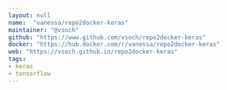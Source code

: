 ```yaml
---
layout: null
name:  "vanessa/repo2docker-keras"
maintainer: "@vsoch"
github: "https://www.github.com/vsoch/repo2docker-keras"
docker: "https://hub.docker.com/r/vanessa/repo2docker-keras"
web: "https://vsoch.github.io/repo2docker-keras"
tags:
- keras
- tensorflow
---
```

